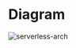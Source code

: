 # Diagram
![serverless-arch](https://github.com/samanxsy/zurich-hackathon-final/assets/118216325/d817bbbe-7e51-46cd-b941-4f372a7e1c29)
